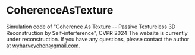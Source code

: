 # CoherenceAsTexture
Simulation code of "Coherence As Texture -- Passive Textureless 3D Reconstruction by Self-interference", CVPR 2024
The website is currently under reconstruction. If you have any questions, please contact the author at wyharveychen@gmail.com.
